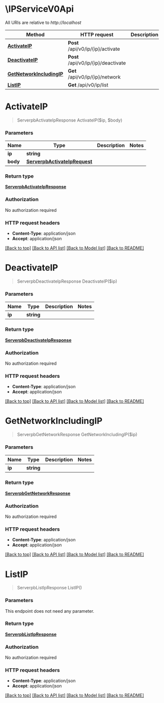 # \IPServiceV0Api

All URIs are relative to *http://localhost*

Method | HTTP request | Description
------------- | ------------- | -------------
[**ActivateIP**](IPServiceV0Api.md#ActivateIP) | **Post** /api/v0/ip/{ip}/activate | 
[**DeactivateIP**](IPServiceV0Api.md#DeactivateIP) | **Post** /api/v0/ip/{ip}/deactivate | 
[**GetNetworkIncludingIP**](IPServiceV0Api.md#GetNetworkIncludingIP) | **Get** /api/v0/ip/{ip}/network | 
[**ListIP**](IPServiceV0Api.md#ListIP) | **Get** /api/v0/ip/list | 


# **ActivateIP**
> ServerpbActivateIpResponse ActivateIP($ip, $body)




### Parameters

Name | Type | Description  | Notes
------------- | ------------- | ------------- | -------------
 **ip** | **string**|  | 
 **body** | [**ServerpbActivateIpRequest**](ServerpbActivateIpRequest.md)|  | 

### Return type

[**ServerpbActivateIpResponse**](serverpbActivateIPResponse.md)

### Authorization

No authorization required

### HTTP request headers

 - **Content-Type**: application/json
 - **Accept**: application/json

[[Back to top]](#) [[Back to API list]](../README.md#documentation-for-api-endpoints) [[Back to Model list]](../README.md#documentation-for-models) [[Back to README]](../README.md)

# **DeactivateIP**
> ServerpbDeactivateIpResponse DeactivateIP($ip)




### Parameters

Name | Type | Description  | Notes
------------- | ------------- | ------------- | -------------
 **ip** | **string**|  | 

### Return type

[**ServerpbDeactivateIpResponse**](serverpbDeactivateIPResponse.md)

### Authorization

No authorization required

### HTTP request headers

 - **Content-Type**: application/json
 - **Accept**: application/json

[[Back to top]](#) [[Back to API list]](../README.md#documentation-for-api-endpoints) [[Back to Model list]](../README.md#documentation-for-models) [[Back to README]](../README.md)

# **GetNetworkIncludingIP**
> ServerpbGetNetworkResponse GetNetworkIncludingIP($ip)




### Parameters

Name | Type | Description  | Notes
------------- | ------------- | ------------- | -------------
 **ip** | **string**|  | 

### Return type

[**ServerpbGetNetworkResponse**](serverpbGetNetworkResponse.md)

### Authorization

No authorization required

### HTTP request headers

 - **Content-Type**: application/json
 - **Accept**: application/json

[[Back to top]](#) [[Back to API list]](../README.md#documentation-for-api-endpoints) [[Back to Model list]](../README.md#documentation-for-models) [[Back to README]](../README.md)

# **ListIP**
> ServerpbListIpResponse ListIP()




### Parameters
This endpoint does not need any parameter.

### Return type

[**ServerpbListIpResponse**](serverpbListIPResponse.md)

### Authorization

No authorization required

### HTTP request headers

 - **Content-Type**: application/json
 - **Accept**: application/json

[[Back to top]](#) [[Back to API list]](../README.md#documentation-for-api-endpoints) [[Back to Model list]](../README.md#documentation-for-models) [[Back to README]](../README.md)

